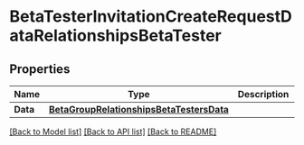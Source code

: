# BetaTesterInvitationCreateRequestDataRelationshipsBetaTester

## Properties

Name | Type | Description | Notes
------------ | ------------- | ------------- | -------------
**Data** | [**BetaGroupRelationshipsBetaTestersData**](BetaGroup_relationships_betaTesters_data.md) |  | 

[[Back to Model list]](../README.md#documentation-for-models) [[Back to API list]](../README.md#documentation-for-api-endpoints) [[Back to README]](../README.md)


